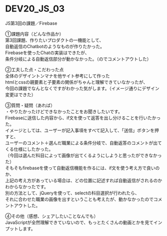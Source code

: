 # DEV20_JS_03
JS第3回の課題／Firebase

①課題内容（どんな作品か）<br>
第3回課題、作りたいプロダクトの一機能として、<br>
自動返信のChatbotのようなものが作りたかった。<br>
Firebaseを使ったChatの実装はできたが、<br>
条件分岐による自動返信部分が動かなかった。（のでコメントアウトした）<br>

②工夫した点・こだわった点 <br>
全体のデザイントンマナを他サイト参考にして作った<br>
htmlとcssの親要素と子要素の関係がちゃんと理解できていなかったが、<br>
今回の課題でなんとなくですがわかった気がします。（イメージ通りにデザイン変更はできた）<br>

③質問・疑問（あれば） <br>
・やりたかったけどできなかったことをお聞きしたいです。<br>
Firebaseに送信した内容から、if文を使って返答を出し分けることを行いたかった。<br>
イメージとしては、ユーザーが記入事項をすべて記入して、「送信」ボタンを押すと、<br>
ユーザーのコメント＋選んだ職業による条件分岐で、自動返答のコメントが出てくる仕様にしたかった。<br>
（今回は選んだ科目によって画像が出てくるようにしようと思ったができなかった）<br>
そもそもfirebaseを使って自動返信機能を作るには、if文を使う考え方で良いのか、<br>
上記の考え方があっている場合は、どの位置に記述すれば自動返信がされるのかわからなかったです。<br>
別の方法として、jQueryを使って、selectの科目選択が行われたら、<br>
それに合わせた職業の画像を出すということも考えたが、動かなかったのでコメントアウトした。<br>

④その他（感想、シェアしたいことなんでも） <br>
JavaScriptが全然理解できていないので、もっとたくさんの動画とかを見てインプットします。
